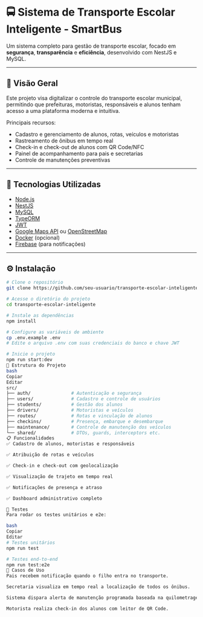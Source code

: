 # 🚍 Sistema de Transporte Escolar Inteligente - SmartBus

Um sistema completo para gestão de transporte escolar, focado em **segurança**, **transparência** e **eficiência**, desenvolvido com NestJS e MySQL.

---

## 📌 Visão Geral

Este projeto visa digitalizar o controle do transporte escolar municipal, permitindo que prefeituras, motoristas, responsáveis e alunos tenham acesso a uma plataforma moderna e intuitiva.

Principais recursos:

- Cadastro e gerenciamento de alunos, rotas, veículos e motoristas
- Rastreamento de ônibus em tempo real
- Check-in e check-out de alunos com QR Code/NFC
- Painel de acompanhamento para pais e secretarias
- Controle de manutenções preventivas

---

## 🚀 Tecnologias Utilizadas

- [Node.js](https://nodejs.org/)
- [NestJS](https://nestjs.com/)
- [MySQL](https://www.mysql.com/)
- [TypeORM](https://typeorm.io/)
- [JWT](https://jwt.io/)
- [Google Maps API](https://developers.google.com/maps) ou [OpenStreetMap](https://www.openstreetmap.org/)
- [Docker](https://www.docker.com/) (opcional)
- [Firebase](https://firebase.google.com/) (para notificações)

---

## ⚙️ Instalação

```bash
# Clone o repositório
git clone https://github.com/seu-usuario/transporte-escolar-inteligente.git

# Acesse o diretório do projeto
cd transporte-escolar-inteligente

# Instale as dependências
npm install

# Configure as variáveis de ambiente
cp .env.example .env
# Edite o arquivo .env com suas credenciais do banco e chave JWT

# Inicie o projeto
npm run start:dev
📂 Estrutura do Projeto
bash
Copiar
Editar
src/
├── auth/               # Autenticação e segurança
├── users/              # Cadastro e controle de usuários
├── students/           # Gestão dos alunos
├── drivers/            # Motoristas e veículos
├── routes/             # Rotas e vinculação de alunos
├── checkins/           # Presença, embarque e desembarque
├── maintenance/        # Controle de manutenção dos veículos
└── shared/             # DTOs, guards, interceptors etc.
📋 Funcionalidades
✅ Cadastro de alunos, motoristas e responsáveis

✅ Atribuição de rotas e veículos

✅ Check-in e check-out com geolocalização

✅ Visualização de trajeto em tempo real

✅ Notificações de presença e atraso

✅ Dashboard administrativo completo

🧪 Testes
Para rodar os testes unitários e e2e:

bash
Copiar
Editar
# Testes unitários
npm run test

# Testes end-to-end
npm run test:e2e
💼 Casos de Uso
Pais recebem notificação quando o filho entra no transporte.

Secretaria visualiza em tempo real a localização de todos os ônibus.

Sistema dispara alerta de manutenção programada baseada na quilometragem.

Motorista realiza check-in dos alunos com leitor de QR Code.

